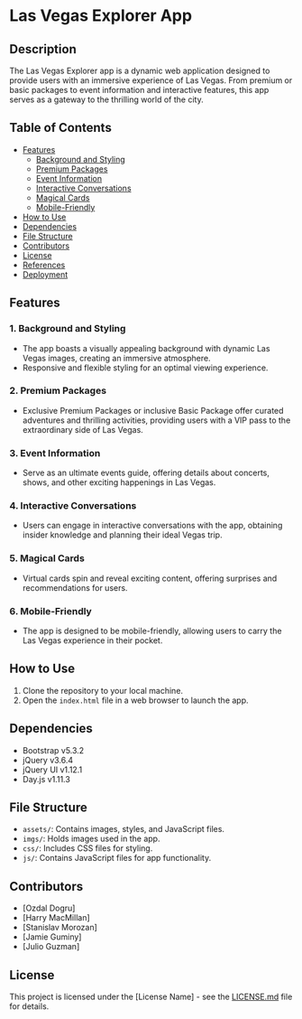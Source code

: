 # Las Vegas Explorer App

## Description

The Las Vegas Explorer app is a dynamic web application designed to provide users with an immersive experience of Las Vegas. From premium or basic packages to event information and interactive features, this app serves as a gateway to the thrilling world of the city.

## Table of Contents

- [Features](#features)
  - [Background and Styling](#1-background-and-styling)
  - [Premium Packages](#2-premium-packages)
  - [Event Information](#3-event-information)
  - [Interactive Conversations](#4-interactive-conversations)
  - [Magical Cards](#5-magical-cards)
  - [Mobile-Friendly](#6-mobile-friendly)
- [How to Use](#how-to-use)
- [Dependencies](#dependencies)
- [File Structure](#file-structure)
- [Contributors](#contributors)
- [License](#license)
- [References](#references)
- [Deployment](#deployment)

## Features

### 1. Background and Styling

- The app boasts a visually appealing background with dynamic Las Vegas images, creating an immersive atmosphere.
- Responsive and flexible styling for an optimal viewing experience.

### 2. Premium Packages

- Exclusive Premium Packages or inclusive Basic Package offer curated adventures and thrilling activities, providing users with a VIP pass to the extraordinary side of Las Vegas.

### 3. Event Information

- Serve as an ultimate events guide, offering details about concerts, shows, and other exciting happenings in Las Vegas.

### 4. Interactive Conversations

- Users can engage in interactive conversations with the app, obtaining insider knowledge and planning their ideal Vegas trip.

### 5. Magical Cards

- Virtual cards spin and reveal exciting content, offering surprises and recommendations for users.

### 6. Mobile-Friendly

- The app is designed to be mobile-friendly, allowing users to carry the Las Vegas experience in their pocket.

## How to Use

1. Clone the repository to your local machine.
2. Open the `index.html` file in a web browser to launch the app.

## Dependencies

- Bootstrap v5.3.2
- jQuery v3.6.4
- jQuery UI v1.12.1
- Day.js v1.11.3

## File Structure

- `assets/`: Contains images, styles, and JavaScript files.
- `imgs/`: Holds images used in the app.
- `css/`: Includes CSS files for styling.
- `js/`: Contains JavaScript files for app functionality.

## Contributors

- [Ozdal Dogru]
- [Harry MacMillan]
- [Stanislav Morozan]
- [Jamie Guminy]
- [Julio Guzman]

## License

This project is licensed under the [License Name] - see the [LICENSE.md](LICENSE.md) file for details.
